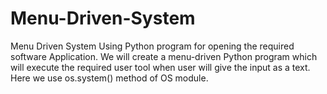 # Menu-Driven-System
Menu Driven System Using Python program for opening the required software Application. We will create a menu-driven Python program which will execute the required user tool when user will give the input as a text. Here we use os.system() method of OS module.
